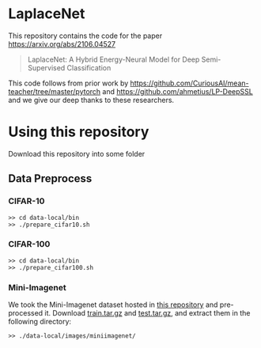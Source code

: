 # LaplaceNet
This repository contains the code for the paper https://arxiv.org/abs/2106.04527
> LaplaceNet: A Hybrid Energy-Neural Model for Deep Semi-Supervised Classification 

This code follows from prior work by https://github.com/CuriousAI/mean-teacher/tree/master/pytorch and https://github.com/ahmetius/LP-DeepSSL and we give our deep thanks to these researchers. 


# Using this repository
Download this repository into some folder

## Data Preprocess

### CIFAR-10
```
>> cd data-local/bin
>> ./prepare_cifar10.sh
```

### CIFAR-100
```
>> cd data-local/bin
>> ./prepare_cifar100.sh
```

### Mini-Imagenet
We took the Mini-Imagenet dataset hosted in [this repository](https://github.com/gidariss/FewShotWithoutForgetting) and pre-processed it.
Download [train.tar.gz](http://ptak.felk.cvut.cz/personal/toliageo/share/lpdeep/train.tar.gz) and [test.tar.gz](http://ptak.felk.cvut.cz/personal/toliageo/share/lpdeep/test.tar.gz), and extract them in the following directory:
```
>> ./data-local/images/miniimagenet/
